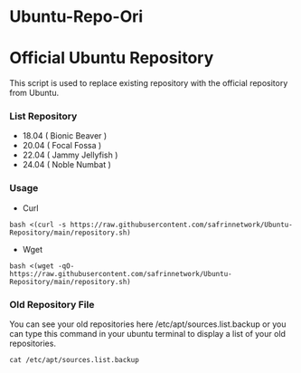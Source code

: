 # Ubuntu-Repo-Ori
# Official Ubuntu Repository
This script is used to replace existing repository with the official repository from Ubuntu.
### List Repository
- 18.04 ( Bionic Beaver )
- 20.04 ( Focal Fossa )
- 22.04 ( Jammy Jellyfish )
- 24.04 ( Noble Numbat )
### Usage
- Curl
```
bash <(curl -s https://raw.githubusercontent.com/safrinnetwork/Ubuntu-Repository/main/repository.sh)
```
- Wget
```
bash <(wget -qO- https://raw.githubusercontent.com/safrinnetwork/Ubuntu-Repository/main/repository.sh)
```
### Old Repository File
You can see your old repositories here /etc/apt/sources.list.backup or you can type this command in your ubuntu terminal to display a list of your old repositories.
```
cat /etc/apt/sources.list.backup
```
